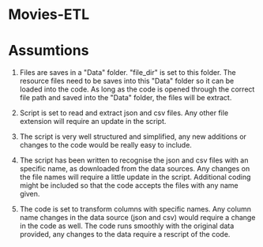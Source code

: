 # Movies-ETL

# Assumtions

1) Files are saves in a "Data" folder. "file_dir" is set to this folder. The resource files need to be saves into this "Data" folder so it can be loaded into the code. As long as the code is opened through the correct file path and saved into the "Data" folder, the files will be extract.

2) Script is set to read and extract json and csv files. Any other file extension will require an update in the script. 

3) The script is very well structured and simplified, any new additions or changes to the code would be really easy to include.

4) The script has been written to recognise the json and csv files with an specific name, as downloaded from the data sources. Any changes on the file names will require a little update in the script. Additional coding might be included so that the code accepts the files with any name given.

5) The code is set to transform columns with specific names. Any column name changes in the data source (json and csv) would require a change in the code as well. The code runs smoothly with the original data provided, any changes to the data require a rescript of the code. 

